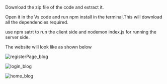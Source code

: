 Download the zip file of the code and extract it.

Open it in the Vs code and run npm install in the terminal.This will download all the dependencies required.

use npm satrt to run the client side and nodemon index.js for running the server side.

The website will look like as shown below

![registerPage_blog](https://github.com/codehunter007iiitdm/blog-application/assets/88094812/9aa0782f-29bf-4b49-a35b-1a54770261b1)

![login_blog](https://github.com/codehunter007iiitdm/blog-application/assets/88094812/b70f29a7-ddee-435a-a340-c1f9d90b428a)

![home_blog](https://github.com/codehunter007iiitdm/blog-application/assets/88094812/3e2cd421-fd3d-4e8c-91ac-fcf0024c840d)


